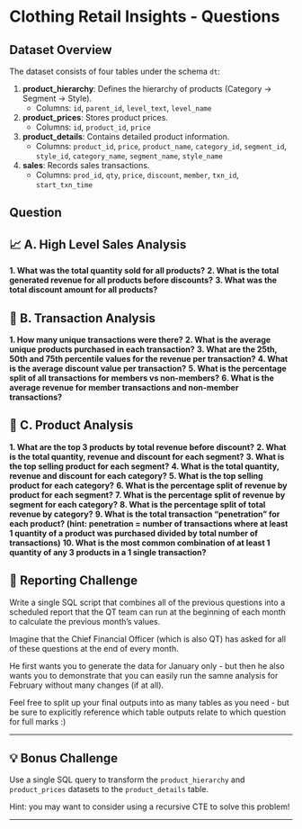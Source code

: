 # Clothing Retail Insights - Questions

## Dataset Overview
The dataset consists of four tables under the schema `dt`:

1. **product_hierarchy**: Defines the hierarchy of products (Category → Segment → Style).
   - Columns: `id`, `parent_id`, `level_text`, `level_name`
2. **product_prices**: Stores product prices.
   - Columns: `id`, `product_id`, `price`
3. **product_details**: Contains detailed product information.
   - Columns: `product_id`, `price`, `product_name`, `category_id`, `segment_id`, `style_id`, `category_name`, `segment_name`, `style_name`
4. **sales**: Records sales transactions.
   - Columns: `prod_id`, `qty`, `price`, `discount`, `member`, `txn_id`, `start_txn_time`


## Question
## 📈 A. High Level Sales Analysis

**1. What was the total quantity sold for all products?**
**2. What is the total generated revenue for all products before discounts?**
**3. What was the total discount amount for all products?**

## 🧾 B. Transaction Analysis

**1. How many unique transactions were there?**
**2. What is the average unique products purchased in each transaction?**
**3. What are the 25th, 50th and 75th percentile values for the revenue per transaction?**
**4. What is the average discount value per transaction?**
**5. What is the percentage split of all transactions for members vs non-members?**
**6. What is the average revenue for member transactions and non-member transactions?**


## 👚 C. Product Analysis

**1. What are the top 3 products by total revenue before discount?**
**2. What is the total quantity, revenue and discount for each segment?**
**3. What is the top selling product for each segment?**
**4. What is the total quantity, revenue and discount for each category?**
**5. What is the top selling product for each category?**
**6. What is the percentage split of revenue by product for each segment?**
**7. What is the percentage split of revenue by segment for each category?**
**8. What is the percentage split of total revenue by category?**
**9. What is the total transaction “penetration” for each product? (hint: penetration = number of transactions where at least 1 quantity of a product was purchased divided by total number of transactions)**
**10. What is the most common combination of at least 1 quantity of any 3 products in a 1 single transaction?**

## 📝 Reporting Challenge

Write a single SQL script that combines all of the previous questions into a scheduled report that the QT team can run at the beginning of each month to calculate the previous month’s values.

Imagine that the Chief Financial Officer (which is also QT) has asked for all of these questions at the end of every month.

He first wants you to generate the data for January only - but then he also wants you to demonstrate that you can easily run the samne analysis for February without many changes (if at all).

Feel free to split up your final outputs into as many tables as you need - but be sure to explicitly reference which table outputs relate to which question for full marks :)

***

## 💡 Bonus Challenge

Use a single SQL query to transform the `product_hierarchy` and `product_prices` datasets to the `product_details` table.

Hint: you may want to consider using a recursive CTE to solve this problem!

***